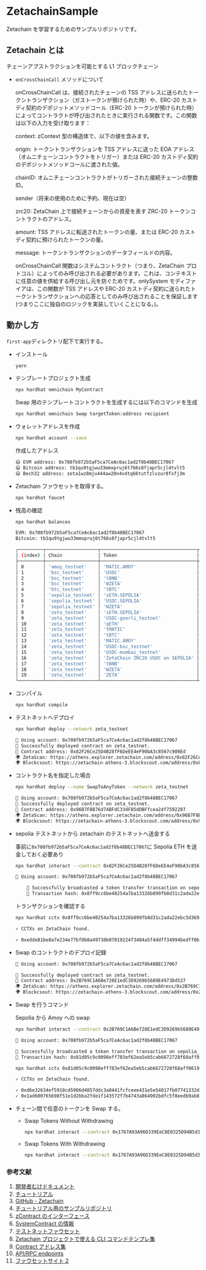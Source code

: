 # ZetachainSample

Zetachain を学習するためのサンプルリポジトリです。

## Zetachain とは

チェーンアプストラクションを可能とする L1 ブロックチェーン

- `onCrossChainCall` メソッドについて

  onCrossChainCall は、接続されたチェーンの TSS アドレスに送られたトークントランザクション（ガストークンが預けられた時）や、ERC-20 カストディ契約のデポジットメソッドコール（ERC-20 トークンが預けられた時）によってコントラクトが呼び出されたときに実行される関数です。この関数は以下の入力を受け取ります：

  context: zContext 型の構造体で、以下の値を含みます。

  origin: トークントランザクションを TSS アドレスに送った EOA アドレス（オムニチェーンコントラクトをトリガー）または ERC-20 カストディ契約のデポジットメソッドコールに渡された値。

  chainID: オムニチェーンコントラクトがトリガーされた接続チェーンの整数 ID。

  sender（将来の使用のために予約、現在は空）

  zrc20: ZetaChain 上で接続チェーンからの資産を表す ZRC-20 トークンコントラクトのアドレス。

  amount: TSS アドレスに転送されたトークンの量、または ERC-20 カストディ契約に預けられたトークンの量。

  message: トークントランザクションのデータフィールドの内容。

  onCrossChainCall 関数はシステムコントラクト（つまり、ZetaChain プロトコル）によってのみ呼び出される必要があります。これは、コンテキストに任意の値を供給する呼び出し元を防ぐためです。onlySystem モディファイアは、この関数が TSS アドレスや ERC-20 カストディ契約に送られたトークントランザクションへの応答としてのみ呼び出されることを保証します(つまりここに独自のロジックを実装していくことになる。)。

## 動かし方

`first-app`ディレクトリ配下で実行する。

- インストール

  ```bash
  yarn
  ```

- テンプレートプロジェクト生成

  ```bash
  npx hardhat omnichain MyContract
  ```

  Swap 用のテンプレートコントラクトを生成するには以下のコマンドを生成

  ```bash
  npx hardhat omnichain Swap targetToken:address recipient
  ```

- ウォレットアドレスを作成

  ```bash
  npx hardhat account --save
  ```

  作成したアドレス

  ```bash
  😃 EVM address: 0x708fb972b5aF5ca7CeAc6ac1ad2f8b48BEC17067
  😃 Bitcoin address: tb1qu9tgjwu33mmxpruj6t766s8fjapr5cjl4tvlt5
  😃 Bech32 address: zeta1wz8mju444aw20n4vdtq66tutfzlvzur8fxfj3m
  ```

- Zetachain ファウセットを取得する。

  ```bash
  npx hardhat faucet
  ```

- 残高の確認

  ```bash
  npx hardhat balances
  ```

  ```bash
  EVM: 0x708fb972b5aF5ca7CeAc6ac1ad2f8b48BEC17067
  Bitcoin: tb1qu9tgjwu33mmxpruj6t766s8fjapr5cjl4tvlt5

  ┌─────────┬───────────────────┬───────────────────────────────────┬─────────┬────────────┐
  │ (index) │ Chain             │ Token                             │ Type    │ Amount     │
  ├─────────┼───────────────────┼───────────────────────────────────┼─────────┼────────────┤
  │ 0       │ 'amoy_testnet'    │ 'MATIC.AMOY'                      │ 'Gas'   │ 'NaN'      │
  │ 1       │ 'bsc_testnet'     │ 'USDC'                            │ 'ERC20' │ '0.000000' │
  │ 2       │ 'bsc_testnet'     │ 'tBNB'                            │ 'Gas'   │ '0.000000' │
  │ 3       │ 'bsc_testnet'     │ 'WZETA'                           │ 'ERC20' │ '0.000000' │
  │ 4       │ 'btc_testnet'     │ 'tBTC'                            │ 'Gas'   │ '0.000000' │
  │ 5       │ 'sepolia_testnet' │ 'sETH.SEPOLIA'                    │ 'Gas'   │ '0.000000' │
  │ 6       │ 'sepolia_testnet' │ 'USDC.SEPOLIA'                    │ 'ERC20' │ '0.000000' │
  │ 7       │ 'sepolia_testnet' │ 'WZETA'                           │ 'ERC20' │ '0.000000' │
  │ 8       │ 'zeta_testnet'    │ 'sETH.SEPOLIA'                    │ 'ZRC20' │ '0.000000' │
  │ 9       │ 'zeta_testnet'    │ 'USDC-goerli_testnet'             │ 'ZRC20' │ '0.000000' │
  │ 10      │ 'zeta_testnet'    │ 'gETH'                            │ 'ZRC20' │ '0.000000' │
  │ 11      │ 'zeta_testnet'    │ 'tMATIC'                          │ 'ZRC20' │ '0.000000' │
  │ 12      │ 'zeta_testnet'    │ 'tBTC'                            │ 'ZRC20' │ '0.000000' │
  │ 13      │ 'zeta_testnet'    │ 'MATIC.AMOY'                      │ 'ZRC20' │ '0.000000' │
  │ 14      │ 'zeta_testnet'    │ 'USDC-bsc_testnet'                │ 'ZRC20' │ '0.000000' │
  │ 15      │ 'zeta_testnet'    │ 'USDC-mumbai_testnet'             │ 'ZRC20' │ '0.000000' │
  │ 16      │ 'zeta_testnet'    │ 'ZetaChain ZRC20 USDC on SEPOLIA' │ 'ZRC20' │ '0.000000' │
  │ 17      │ 'zeta_testnet'    │ 'tBNB'                            │ 'ZRC20' │ '0.000000' │
  │ 18      │ 'zeta_testnet'    │ 'WZETA'                           │ 'ERC20' │ '0.000000' │
  │ 19      │ 'zeta_testnet'    │ 'ZETA'                            │ 'Gas'   │ '0.000000' │
  └─────────┴───────────────────┴───────────────────────────────────┴─────────┴────────────┘
  ```

- コンパイル

  ```bash
  npx hardhat compile
  ```

- テストネットへデプロイ

  ```bash
  npx hardhat deploy --network zeta_testnet
  ```

  ```bash
  🔑 Using account: 0x708fb972b5aF5ca7CeAc6ac1ad2f8b48BEC17067
  🚀 Successfully deployed contract on zeta_testnet.
  📜 Contract address: 0x82F26Ce25D4B28fF6DeEE4eF90bA3c8567c900Ed
  🌍 ZetaScan: https://athens.explorer.zetachain.com/address/0x82F26Ce25D4B28fF6DeEE4eF90bA3c8567c900Ed
  🌍 Blockcsout: https://zetachain-athens-3.blockscout.com/address/0x82F26Ce25D4B28fF6DeEE4eF90bA3c8567c900Ed
  ```

- コントラクト名を指定した場合

  ```bash
  npx hardhat deploy --name SwapToAnyToken --network zeta_testnet
  ```

  ```bash
  🔑 Using account: 0x708fb972b5aF5ca7CeAc6ac1ad2f8b48BEC17067
  🚀 Successfully deployed contract on zeta_testnet.
  📜 Contract address: 0x96B7F8B76d74BFdC334F85dDBFfcea24f7592207
  🌍 ZetaScan: https://athens.explorer.zetachain.com/address/0x96B7F8B76d74BFdC334F85dDBFfcea24f7592207
  🌍 Blockcsout: https://zetachain-athens-3.blockscout.com/address/0x96B7F8B76d74BFdC334F85dDBFfcea24f7592207
  ```

- sepolia テストネットから zetachain のテストネットへ送金する

  事前に`0x708fb972b5aF5ca7CeAc6ac1ad2f8b48BEC17067`に Sepolia ETH を送金しておく必要あり

  ```bash
  npx hardhat interact --contract 0x82F26Ce25D4B28fF6DeEE4eF90bA3c8567c900Ed --amount 0.01 --network sepolia_testnet
  ```

  ```bash
  🔑 Using account: 0x708fb972b5aF5ca7CeAc6ac1ad2f8b48BEC17067

      🚀 Successfully broadcasted a token transfer transaction on sepolia_testnet network.
      📝 Transaction hash: 0x8ff9cc6be40254a7ba13326b899fb8d31c2ada22ebc5d3692c6e19658faad3c5
  ```

  トランザクションを確認する

  ```bash
  npx hardhat cctx 0x8ff9cc6be40254a7ba13326b899fb8d31c2ada22ebc5d3692c6e19658faad3c5

  ✓ CCTXs on ZetaChain found.

  ✓ 0xedde81be8a7e234e77bf0b8a49738b07019224f3484a5f4ddff34994bedff0b8: 11155111 → 7001: OutboundMined (Remote omnichain contract call completed)
  ```

- Swap のコントラクトのデプロイ記録

  ```bash
  🔑 Using account: 0x708fb972b5aF5ca7CeAc6ac1ad2f8b48BEC17067

  🚀 Successfully deployed contract on zeta_testnet.
  📜 Contract address: 0x2B769C1A6Be728E1edC3D9269b5689E4973Dd537
  🌍 ZetaScan: https://athens.explorer.zetachain.com/address/0x2B769C1A6Be728E1edC3D9269b5689E4973Dd537
  🌍 Blockcsout: https://zetachain-athens-3.blockscout.com/address/0x2B769C1A6Be728E1edC3D9269b5689E4973Dd537
  ```

- Swap を行うコマンド

  Sepolia から Amoy への swap

  ```bash
  npx hardhat interact --contract 0x2B769C1A6Be728E1edC3D9269b5689E4973Dd537 --amount 0.03 --network sepolia_testnet --target-token 0x777915D031d1e8144c90D025C594b3b8Bf07a08d --recipient 0x708fb972b5aF5ca7CeAc6ac1ad2f8b48BEC17067
  ```

  ```bash
  🔑 Using account: 0x708fb972b5aF5ca7CeAc6ac1ad2f8b48BEC17067

  🚀 Successfully broadcasted a token transfer transaction on sepolia_testnet network.
  📝 Transaction hash: 0x81d05c9c0098eff783ef62ea5eb5cab6672728f68aff0619bd2904c4ef8c171b
  ```

  ```bash
  npx hardhat cctx 0x81d05c9c0098eff783ef62ea5eb5cab6672728f68aff0619bd2904c4ef8c171b

  ✓ CCTXs on ZetaChain found.

  ✓ 0xd6e32634ef5910cd5986d4857ddc3a0441fcfceee431e5e54017fb07741332de: 11155111 → 7001: OutboundMined (Remote omnichain contract call completed)
  ✓ 0x1ad600765698f51e1d2bba2fde1f143572f7b4743a864902bdfc5f8eedb9ab81: 7001 → 80002: PendingOutbound (ZRC20 withdrawal event setting to pending outbound directly) → OutboundMined (ZRC20 withdrawal event setting to pending outbound directly : Outbound succeeded, mined)
  ```

- チェーン間で任意のトークンを Swap する。

  - Swap Tokens Without Withdrawing

    ```bash
    npx hardhat interact --contract 0x1767A93A96D339EeC8E0325D94B5d3E4454d542f --network bsc_testnet --amount 0.01 --input-token 0xd97B1de3619ed2c6BEb3860147E30cA8A7dC9891 --target-token 0xcC683A782f4B30c138787CB5576a86AF66fdc31d --recipient 0x51908F598A5e0d8F1A3bAbFa6DF76F9704daD072 --withdraw false
    ```

  - Swap Tokens With Withdrawing

    ```bash
    npx hardhat interact --contract 0x1767A93A96D339EeC8E0325D94B5d3E4454d542f --network bsc_testnet --amount 0.1 --target-token 0xcC683A782f4B30c138787CB5576a86AF66fdc31d --recipient 0x51908F598A5e0d8F1A3bAbFa6DF76F9704daD072
    ```

### 参考文献

1. [開発者むけドキュメント](https://www.zetachain.com/developers)
2. [チュートリアル](https://www.zetachain.com/docs/developers/tutorials/hello/)
3. [GitHub - Zetachain](https://github.com/zeta-chain)
4. [チュートリアル用のサンプルリポジトリ](https://github.com/zeta-chain/template)
5. [zContract のインターフェース](https://github.com/zeta-chain/protocol-contracts/blob/main/contracts/zevm/interfaces/zContract.sol)
6. [SystemContract の情報](https://www.zetachain.com/docs/developers/evm/system-contract/)
7. [テストネットファウセット](https://www.zetachain.com/docs/reference/apps/get-testnet-zeta/)
8. [Zetachain プロジェクトで使える CLI コマンドテンプレ集](https://www.zetachain.com/docs/developers/reference/template/)
9. [Contract アドレス集](https://www.zetachain.com/docs/reference/network/contracts/)
10. [API/RPC endpoints](https://www.zetachain.com/docs/reference/network/api/)
11. [ファウセットサイト 2](https://faucet.triangleplatform.com/zetachain/athens3)
